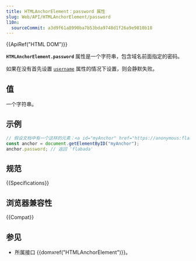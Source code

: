 ```yaml
---
title: HTMLAnchorElement：password 属性
slug: Web/API/HTMLAnchorElement/password
l10n:
  sourceCommit: a3d9f61a8990ba7b53bda9748d1f26a9e9810b18
---
```


{{ApiRef("HTML DOM")}}

**`HTMLAnchorElement.password`** 属性是一个字符串，包含域名前面指定的密码。

如果在没有首先设置 [`username`](/zh-CN/docs/Web/API/HTMLAnchorElement/username) 属性的情况下设置，则会静默失败。

## 值

一个字符串。

## 示例

```js
// 假设文档中有一个这样的元素：<a id="myAnchor" href="https://anonymous:flabada@developer.mozilla.org/zh-CN/docs/HTMLAnchorElement">
const anchor = document.getElementByID("myAnchor");
anchor.password; // 返回 'flabada'
```

## 规范

{{Specifications}}

## 浏览器兼容性

{{Compat}}

## 参见

- 所属接口 {{domxref("HTMLAnchorElement")}}。
